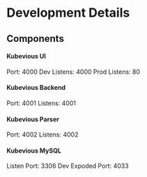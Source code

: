 # Development Details

## Components

#### Kubevious UI
Port: 4000
Dev Listens: 4000
Prod Listens: 80

#### Kubevious Backend
Port: 4001
Listens: 4001

#### Kubevious Parser
Port: 4002
Listens: 4002

#### Kubevious MySQL
Listen Port: 3306
Dev Expoded Port: 4033

